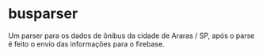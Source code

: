 # busparser
Um parser para os dados de ônibus da cidade de Araras / SP, após o parse é feito o envio das informações para o firebase.

